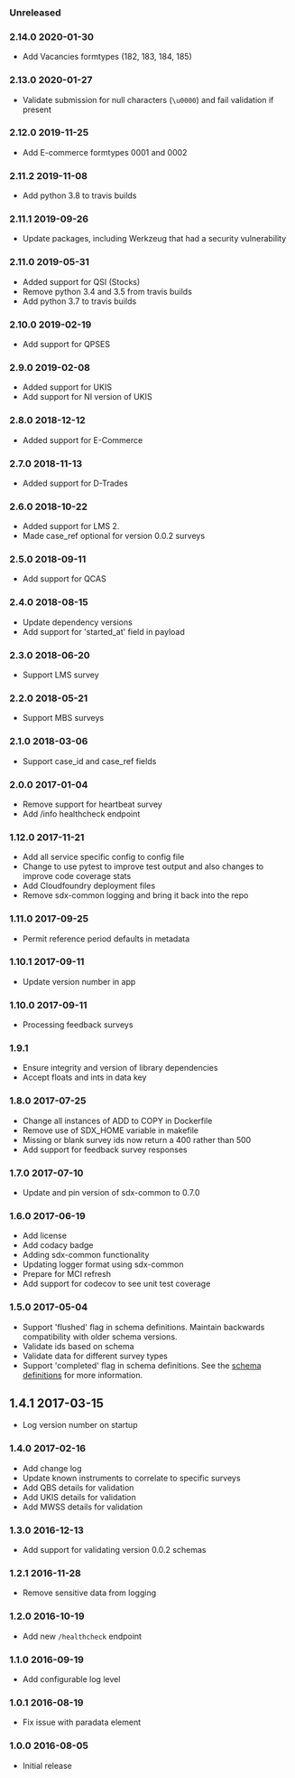 ### Unreleased

### 2.14.0 2020-01-30
 - Add Vacancies formtypes (182, 183, 184, 185)

### 2.13.0 2020-01-27
 - Validate submission for null characters  (`\u0000`) and fail validation if present

### 2.12.0 2019-11-25
 - Add E-commerce formtypes 0001 and 0002

### 2.11.2 2019-11-08
 - Add python 3.8 to travis builds

### 2.11.1 2019-09-26
 - Update packages, including Werkzeug that had a security vulnerability

### 2.11.0 2019-05-31
 - Added support for QSI (Stocks)
 - Remove python 3.4 and 3.5 from travis builds
 - Add python 3.7 to travis builds

### 2.10.0 2019-02-19
 - Add support for QPSES

### 2.9.0 2019-02-08
 - Added support for UKIS
 - Add support for NI version of UKIS

### 2.8.0 2018-12-12
 - Added support for E-Commerce

### 2.7.0 2018-11-13
 - Added support for D-Trades

### 2.6.0 2018-10-22
 - Added support for LMS 2.
 - Made case_ref optional for version 0.0.2 surveys

### 2.5.0 2018-09-11
 - Add support for QCAS

### 2.4.0 2018-08-15
 - Update dependency versions
 - Add support for 'started_at' field in payload

### 2.3.0 2018-06-20
 - Support LMS survey

### 2.2.0 2018-05-21
 - Support MBS surveys

### 2.1.0 2018-03-06
 - Support case_id and case_ref fields

### 2.0.0 2017-01-04
  - Remove support for heartbeat survey
  - Add /info healthcheck endpoint

### 1.12.0 2017-11-21
  - Add all service specific config to config file
  - Change to use pytest to improve test output and also changes to improve code coverage stats
  - Add Cloudfoundry deployment files
  - Remove sdx-common logging and bring it back into the repo

### 1.11.0 2017-09-25
  - Permit reference period defaults in metadata

### 1.10.1 2017-09-11
  - Update version number in app

### 1.10.0 2017-09-11
  - Processing feedback surveys

### 1.9.1
  - Ensure integrity and version of library dependencies
  - Accept floats and ints in data key

### 1.8.0 2017-07-25
  - Change all instances of ADD to COPY in Dockerfile
  - Remove use of SDX_HOME variable in makefile
  - Missing or blank survey ids now return a 400 rather than 500
  - Add support for feedback survey responses

### 1.7.0 2017-07-10
  - Update and pin version of sdx-common to 0.7.0

### 1.6.0 2017-06-19
  - Add license
  - Add codacy badge
  - Adding sdx-common functionality
  - Updating logger format using sdx-common
  - Prepare for MCI refresh
  - Add support for codecov to see unit test coverage

### 1.5.0 2017-05-04
  - Support 'flushed' flag in schema definitions. Maintain backwards compatibility with older schema versions.
  - Validate ids based on schema
  - Validate data for different survey types
  - Support 'completed' flag in schema definitions. See the [schema definitions](https://github.com/ONSdigital/ons-schema-definitions/blob/master/docs/electronic_questionnaire_to_data_exchange.rst) for more information.

## 1.4.1 2017-03-15
  - Log version number on startup

### 1.4.0 2017-02-16
  - Add change log
  - Update known instruments to correlate to specific surveys
  - Add QBS details for validation
  - Add UKIS details for validation
  - Add MWSS details for validation

### 1.3.0 2016-12-13
  - Add support for validating version 0.0.2 schemas

### 1.2.1 2016-11-28
  - Remove sensitive data from logging

### 1.2.0 2016-10-19
  - Add new `/healthcheck` endpoint

### 1.1.0 2016-09-19
  - Add configurable log level

### 1.0.1 2016-08-19
  - Fix issue with paradata element

### 1.0.0 2016-08-05
  - Initial release
